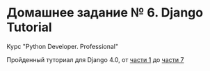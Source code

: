 # Домашнее задание № 6. Django Tutorial

Курс "Python Developer. Professional"

Пройденный туториал для Django 4.0, от [части 1](https://docs.djangoproject.com/en/4.0/intro/tutorial01/) до [части 7](https://docs.djangoproject.com/en/4.0/intro/tutorial07/)
